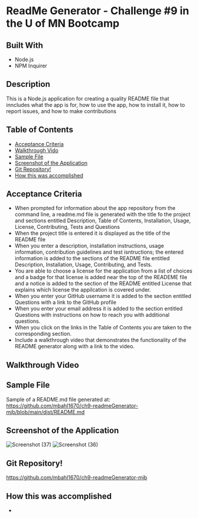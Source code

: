 # ReadMe Generator - Challenge #9 in the U of MN Bootcamp

## Built With
* Node.js
* NPM Inquirer

## Description
This is a Node.js application for creating a quality README file that inncludes what the app is for, how to use the app, how to install it, how to report issues, and how to make contributions

## Table of Contents
* [Acceptance Criteria](#acceptance-criteria)
* [Walkthrough Vido](#walkthrough-video)
* [Sample File](#sample-file)
* [Screenshot of the Application](#screenshot-of-the-application)
* [Git Repository!](#git-repository!)
* [How this was accomplished](#how-this-was-accomplished)

## Acceptance Criteria
* When prompted for information about the app repository from the command line, a readme.md file is generated with the title fo the project and sections entitled Description, Table of Contents, Installation, Usage, License, Contributing, Tests and Questions
* When the project title is entered it is displayed as the title of the README file
* When you enter a description, installation instructions, usage information, contribution guidelines and test isntructions; the entered information is added to the sections of the README file entitled Description, Installation, Usage, Contributing, and Tests.
* You are able to choose a license for the application from a list of choices and a badge for that license is added near the top of the READEME file and a notice is added to the section of the README entitled License that explains which license the appilcation is covered under.
* When you enter your GitHub username it is added to the section entitled Questions with a link to the GitHub profile
* When you enter your email address it is added to the section entitled Questions with instructions on how to reach you with additional questions.
* When you click on the links in the Table of Contents you are taken to the corresponding section.
* Include a walkthrough video that demonstrates the functionality of the README generator along with a link to the video.


## Walkthrough Video

## Sample File
Sample of a README.md file generated at:  https://github.com/mbahl1670/ch9-readmeGenerator-mjb/blob/main/dist/README.md

## Screenshot of the Application
![Screenshot (37)](https://user-images.githubusercontent.com/90292697/144941301-b7b1e08d-ff2b-43aa-b01a-15398b6a9e1f.png)
![Screenshot (36)](https://user-images.githubusercontent.com/90292697/144941313-5e699549-187e-4de1-8f3f-54b87942cad8.png)

## Git Repository!
https://github.com/mbahl1670/ch9-readmeGenerator-mjb

## How this was accomplished
* 
